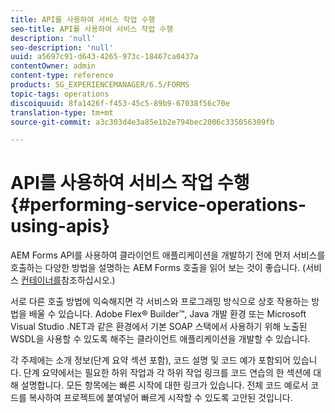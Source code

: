 ```yaml
---
title: API를 사용하여 서비스 작업 수행
seo-title: API를 사용하여 서비스 작업 수행
description: 'null'
seo-description: 'null'
uuid: a5697c91-d643-4265-973c-18467ca0437a
contentOwner: admin
content-type: reference
products: SG_EXPERIENCEMANAGER/6.5/FORMS
topic-tags: operations
discoiquuid: 8fa1426f-f453-45c5-89b9-67038f56c70e
translation-type: tm+mt
source-git-commit: a3c303d4e3a85e1b2e794bec2006c335056309fb

---
```



# API를 사용하여 서비스 작업 수행 {#performing-service-operations-using-apis}

AEM Forms API를 사용하여 클라이언트 애플리케이션을 개발하기 전에 먼저 서비스를 호출하는 다양한 방법을 설명하는 AEM Forms 호출을 읽어 보는 것이 좋습니다. (서비스 [컨테이너를](/help/forms/developing/service-container.md#service-container)참조하십시오.)

서로 다른 호출 방법에 익숙해지면 각 서비스와 프로그래밍 방식으로 상호 작용하는 방법을 배울 수 있습니다. Adobe Flex® Builder™, Java 개발 환경 또는 Microsoft Visual Studio .NET과 같은 환경에서 기본 SOAP 스택에서 사용하기 위해 노출된 WSDL을 사용할 수 있도록 해주는 클라이언트 애플리케이션을 개발할 수 있습니다.

각 주제에는 소개 정보(단계 요약 섹션 포함), 코드 설명 및 코드 예가 포함되어 있습니다. 단계 요약에서는 필요한 하위 작업과 각 하위 작업 링크를 코드 연습의 한 섹션에 대해 설명합니다. 모든 항목에는 빠른 시작에 대한 링크가 있습니다. 전체 코드 예로서 코드를 복사하여 프로젝트에 붙여넣어 빠르게 시작할 수 있도록 고안된 것입니다.
